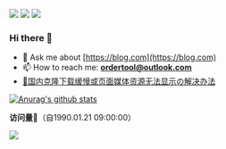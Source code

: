 <!-- [![FOSSA Status](https://app.fossa.com/api/projects/git%2Bgithub.com%2FGamerNoTitle%2FValine-Magic.svg?type=shield)]
(https://app.fossa.com/projects/git%2Bgithub.com%2FGamerNoTitle%2FValine-Magic?ref=badge_shield) -->
![](https://img.shields.io/github/last-commit/acgnwang/acgnwang?style=for-the-badge) 
![](https://img.shields.io/github/repo-size/acgnwang/acgnwang?style=for-the-badge) 
![](https://data.jsdelivr.com/v1/package/gh/acgnwang/acgnwang/badge)

### Hi there 👋
- 💬 Ask me about [https://blog.com](https://blog.com)
- 📫 How to reach me: **ordertool@outlook.com**
- [🤔国内克隆下载缓慢或页面媒体资源无法显示の解决办法](https://www.cnblogs.com/chainsR/p/14191189.html)

[![Anurag's github stats](https://github-readme-stats.vercel.app/api?username=acgnwang)](https://github.com/acgnwang/acgnwang)

**访问量🤔**（自1990.01.21 09:00:00）

![](https://count.getloli.com/get/@aichi0v0?theme=rule34)
<!--
- 😄 Pronouns: ...
- ⚡ Fun fact: ...
- 🔭 I’m currently working on ...
- 🌱 I’m currently learning ...
- 👯 I’m looking to collaborate on ...
- 🤔 I’m looking for help with ...
<p align="left"><img src="https://devicons.github.io/devicon/devicon.git/icons/docker/docker-original-wordmark.svg" alt="docker" width="20" height="20"/> <img src="https://devicons.github.io/devicon/devicon.git/icons/go/go-original.svg" alt="go" width="20" height="20"/> <img src="https://devicons.github.io/devicon/devicon.git/icons/java/java-original-wordmark.svg" alt="java" width="20" height="20"/> <img src="https://devicons.github.io/devicon/devicon.git/icons/javascript/javascript-original.svg" alt="javascript" width="20" height="20"/> <img src="https://devicons.github.io/devicon/devicon.git/icons/mysql/mysql-original-wordmark.svg" alt="mysql" width="20" height="20"/> <img src="https://devicons.github.io/devicon/devicon.git/icons/redis/redis-original-wordmark.svg" alt="redis" width="20" height="20"/> <img src="https://devicons.github.io/devicon/devicon.git/icons/linux/linux-original.svg" alt="linux" width="20" height="20"/></p>
-->
